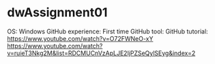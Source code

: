# dwAssignment01

OS: Windows
GitHub experience: First time
GitHub tool:
GitHub tutorial: https://www.youtube.com/watch?v=O72FWNeO-xY 
		 https://www.youtube.com/watch?v=ruieT3Nkg2M&list=RDCMUCnVzApLJE2ljPZSeQylSEyg&index=2
